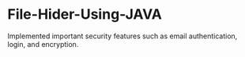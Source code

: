 # File-Hider-Using-JAVA
 Implemented important security features such as email authentication, login, and encryption.

